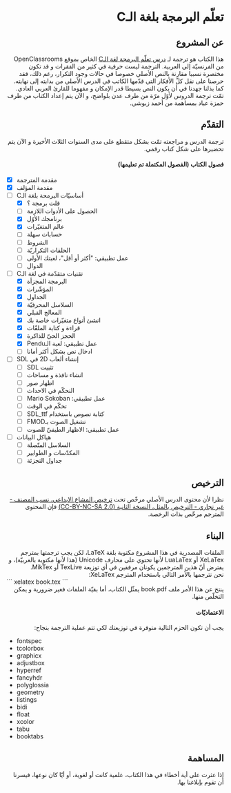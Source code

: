 # <div dir='rtl'>تعلّم البرمجة بلغة الـC</div>

## <div dir='rtl'>عن المشروع</div>

<div dir='rtl'>
هذا الكتاب هو ترجمة لـ
<a href='https://openclassrooms.com/courses/apprenez-a-programmer-en-c'>درس تعلّم البرمجة لغة الـC</a>
 الخاص بموقع OpenClassrooms من الفرنسيّة إلى العربية. الترجمة ليست حرفية في كثير من الفقرات و قد تكون مختصرة نسبيا مقارنة بالنص الأصلي خصوصا في حالات وجود التكرار، رغم ذلك، فقد حرصنا على نقل كلّ الأفكار التي قدّمها الكاتب في الدرس الأصلي من بدايته إلى نهايته. كما بذلنا جهدنا في أن يكون النص بسيطا قدر الإمكان و مفهوما للقارئ العربي العادي.
</div>

<div dir='rtl'>
تمّت ترجمة الدروس لأوّل مرّة من طرف عدن بلواضح، و الآن يتم إعداد الكتاب من طرف حمزة عباد بمساهمة من أحمد زبوشي.
</div>

## <div dir='rtl'>التقدّم</div>

<div dir='rtl'>
ترجمة الدرس و مراجعته تمّت بشكل متقطع على مدى السنوات الثلاث الأخيرة و الآن يتم تحضيرها على شكل كتاب رقمي.
</div>

#### <div dir='rtl'> فصول الكتاب (الفصول المكتملة تم تعليمها) </div>

- [x] <span dir='rtl'>مقدمة المترجمة</span>
- [x] <span dir='rtl'>مقدمة المؤلف</span>
- [ ] <span dir='rtl'>أساسيّات البرمحة بلغة الـC</span>
    - [x] <span dir='rtl'>قلت برمجة ؟</span>
    - [ ] <span dir='rtl'>الحصول على الأدوات اللازمة</span>
    - [x] <span dir='rtl'>برنامجك الأوّل</span>
    - [x] <span dir='rtl'>عالم المتغيّرات</span>
    - [ ] <span dir='rtl'>حسابات سهلة</span>
    - [ ] <span dir='rtl'>الشروط</span>
    - [ ] <span dir='rtl'>الحلقات التكراريّة</span>
    - [ ] <span dir='rtl'>عمل تطبيقي: "أكثر أو أقل"، لعبتك الأولى</span>
    - [ ] <span dir='rtl'>الدوال</span>
- [ ] <span dir='rtl'>تقنيات متقدّمة في لغة الـC</span>
    - [x] <span dir='rtl'>البرمجة المجزأة</span>
    - [x] <span dir='rtl'>المؤشّرات</span>
    - [x] <span dir='rtl'>الجداول</span>
    - [x] <span dir='rtl'>السلاسل المحرفيّة</span>
    - [x] <span dir='rtl'>المعالج القبلي</span>
    - [x] <span dir='rtl'>انشئ أنواع متغيّرات خاصة بك</span>
    - [x] <span dir='rtl'>قراءة و كتابة الملفّات</span>
    - [x] <span dir='rtl'>الحجز الحيّ للذاكرة</span>
    - [x] <span dir='rtl'>عمل تطبيقي: لعبة الـPendu</span>
    - [ ] <span dir='rtl'>ادخال نص بشكل أكثر أمانا</span>
- [ ] <span dir='rtl'>إنشاء ألعاب 2D في SDL</span>
    - [ ] <span dir='rtl'>تثبيت SDL</span>
    - [ ] <span dir='rtl'>انشاء نافذة و مساحات</span>
    - [ ] <span dir='rtl'>اظهار صور</span>
    - [ ] <span dir='rtl'>التحكّم في الاحداث</span>
    - [ ] <span dir='rtl'>عمل تطبيقي: Mario Sokoban</span>
    - [ ] <span dir='rtl'>تحكّم في الوقت</span>
    - [ ] <span dir='rtl'>كتابة نصوص باستخدام SDL_ttf</span>
    - [ ] <span dir='rtl'>تشغيل الصوت بـFMOD</span>
    - [ ] <span dir='rtl'>عمل تطبيقي: الاظهار الطيفيّ للصوت</span>
- [ ] <span dir='rtl'>هياكل البيانات</span>
    - [ ] <span dir='rtl'>السلاسل المتّصلة</span>
    - [ ] <span dir='rtl'>المكدّسات و الطوابير</span>
    - [ ] <span dir='rtl'>جداول التجزئة</span>

## <div dir='rtl'>الترخيص</div>

<div dir='rtl'>
نظرا لأن محتوى الدرس الأصلي مرخّص تحت
<a href='https://creativecommons.org/licenses/by-nc-sa/2.0/'>ترخيص المشاع الإبداعي، نسب المصنف - غير تجاري - الترخيص بالمثل، النسخة الثانية (CC-BY-NC-SA 2.0)</a>
 فإن المحتوى المترجم مرخّص بذات الرخصة.
</div>

## <div dir='rtl'>البناء</div>

<div dir='rtl'>
الملفات المصدرية في هذا المشروع مكتوبة بلغة LaTeX، لكن يجب ترجمتها بمترجم XeLaTex أو LuaLaTex لأنها تحتوي على محارف Unicode (هذا لأنها مكتوبة بالعربيّة)، و يفترض أنّ هذين المترجمين يكونان مرفقين في أي توزيعة TexLive أو MikTex.
<br>
نحن نترجمها بالأمر التالي باستخدام المترجم XeLaTex:
</div>
```
xelatex book.tex
```
<div dir='rtl'>
ينتج عن هذا الأمر ملف book.pdf يمثّل الكتاب، أما بقيّة الملفات فغير ضرورية و يمكن التخلّص منها.
</div>

#### <div dir='rtl'>الاعتماديّات</div>

<div dir='rtl'>يجب أن تكون الحزم التالية متوفرة في توزيعتك لكي تتم عملية الترجمة بنجاح:</div>

* fontspec
* tcolorbox
* graphicx
* adjustbox
* hyperref
* fancyhdr
* polyglossia
* geometry
* listings
* bidi
* float
* xcolor
* tabu
* booktabs

## <div dir='rtl'>المساهمة</div>

<div dir='rtl'>
إذا عثرت على أية أخطاء في هذا الكتاب، علمية كانت أو لغوية، أو أيّا كان نوعها، فيسرنا أن تقوم بإبلاغنا بها.
</div>
